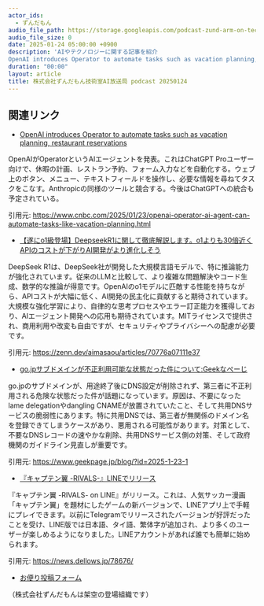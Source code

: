 ```yaml
---
actor_ids:
  - ずんだもん
audio_file_path: https://storage.googleapis.com/podcast-zund-arm-on-tech/audio/株式会社ずんだもん技術室AI放送局_podcast_20250124.mp3
audio_file_size: 0
date: 2025-01-24 05:00:00 +0900
description: 'AIやテクノロジーに関する記事を紹介  
OpenAI introduces Operator to automate tasks such as vacation planning, restaurant reservations、【遂にo1級登場】DeepseekR1に関して徹底解説します。o1よりも30倍近くAPIのコストが下がりAI開発がより進化しそう、go.jpサブドメインが不正利用可能な状態だった件について:Geekなぺーじ、『キャプテン翼 -RIVALS-』LINEでリリース'
duration: "00:00"
layout: article
title: 株式会社ずんだもん技術室AI放送局 podcast 20250124
---
```


## 関連リンク


- [OpenAI introduces Operator to automate tasks such as vacation planning, restaurant reservations](https://www.cnbc.com/2025/01/23/openai-operator-ai-agent-can-automate-tasks-like-vacation-planning.html)  


OpenAIがOperatorというAIエージェントを発表。これはChatGPT Proユーザー向けで、休暇の計画、レストラン予約、フォーム入力などを自動化する。ウェブ上のボタン、メニュー、テキストフィールドを操作し、必要な情報を尋ねてタスクをこなす。Anthropicの同様のツールと競合する。今後はChatGPTへの統合も予定されている。


引用元: https://www.cnbc.com/2025/01/23/openai-operator-ai-agent-can-automate-tasks-like-vacation-planning.html


- [【遂にo1級登場】DeepseekR1に関して徹底解説します。o1よりも30倍近くAPIのコストが下がりAI開発がより進化しそう](https://zenn.dev/aimasaou/articles/70776a07111e37)  


DeepSeek R1は、DeepSeek社が開発した大規模言語モデルで、特に推論能力が強化されています。従来のLLMと比較して、より複雑な問題解決やコード生成、数学的な推論が得意です。OpenAIのo1モデルに匹敵する性能を持ちながら、APIコストが大幅に低く、AI開発の民主化に貢献すると期待されています。大規模な強化学習により、自律的な思考プロセスやエラー訂正能力を獲得しており、AIエージェント開発への応用も期待されています。MITライセンスで提供され、商用利用や改変も自由ですが、セキュリティやプライバシーへの配慮が必要です。

引用元: https://zenn.dev/aimasaou/articles/70776a07111e37


- [go.jpサブドメインが不正利用可能な状態だった件について:Geekなぺーじ](https://www.geekpage.jp/blog/?id=2025-1-23-1)  


go.jpのサブドメインが、用途終了後にDNS設定が削除されず、第三者に不正利用される危険な状態だった件が話題になっています。原因は、不要になったlame delegationやdangling CNAMEが放置されていたこと、そして共用DNSサービスの脆弱性にあります。特に共用DNSでは、第三者が無関係のドメイン名を登録できてしまうケースがあり、悪用される可能性があります。対策として、不要なDNSレコードの速やかな削除、共用DNSサービス側の対策、そして政府機関のガイドライン見直しが重要です。


引用元: https://www.geekpage.jp/blog/?id=2025-1-23-1


- [『キャプテン翼 -RIVALS-』LINEでリリース](https://news.dellows.jp/78676/)  


『キャプテン翼 -RIVALS- on LINE』がリリース。これは、人気サッカー漫画「キャプテン翼」を題材にしたゲームの新バージョンで、LINEアプリ上で手軽にプレイできます。以前にTelegramでリリースされたバージョンが好評だったことを受け、LINE版では日本語、タイ語、繁体字が追加され、より多くのユーザーが楽しめるようになりました。LINEアカウントがあれば誰でも簡単に始められます。

引用元: https://news.dellows.jp/78676/



- [お便り投稿フォーム](https://forms.gle/ffg4JTfqdiqK62qf9)

（株式会社ずんだもんは架空の登場組織です）
